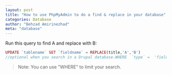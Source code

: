 ```yaml
---
layout: post
title: "How to use PhpMyAdmin to do a find & replace in your database"
categories: Database
author: "Behzad Amirinezhad"
meta: "database"
---
```

Run this query to find A and replace with B:

```php
UPDATE `tablename` SET `fieldname` = REPLACE(title,'A','B')
//optional when you search in a Drupal database.WHERE  `type` =  'fieldtype' AND  `fieldname` LIKE  '%A%'
```
> Note: You can use "WHERE" to limit your search.
